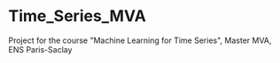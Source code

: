 # Time_Series_MVA
Project for the course "Machine Learning for Time Series", Master MVA, ENS Paris-Saclay 
